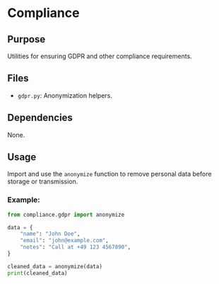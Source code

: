 
# Compliance

## Purpose

Utilities for ensuring GDPR and other compliance requirements.

## Files

- `gdpr.py`: Anonymization helpers.

## Dependencies

None.

## Usage

Import and use the `anonymize` function to remove personal data before storage or transmission.

### Example:

```python
from compliance.gdpr import anonymize

data = {
    "name": "John Doe",
    "email": "john@example.com",
    "notes": "Call at +49 123 4567890",
}

cleaned_data = anonymize(data)
print(cleaned_data)
```
